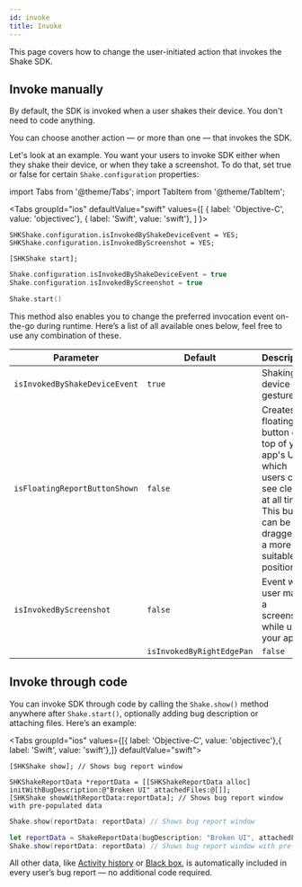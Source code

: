 ```yaml
---
id: invoke
title: Invoke
---
```

This page covers how to change the user-initiated action that invokes the Shake SDK.

## Invoke manually
By default, the SDK is invoked when a user shakes their device.
You don't need to code anything.

You can choose another action — or more than one — that invokes the SDK.

Let's look at an example.
You want your users to invoke SDK either when they shake their device, or when they take a screenshot.
To do that, set true or false for certain `Shake.configuration` properties:

import Tabs from '@theme/Tabs';
import TabItem from '@theme/TabItem';

<Tabs
  groupId="ios"
  defaultValue="swift"
  values={[
    { label: 'Objective-C', value: 'objectivec'},
    { label: 'Swift', value: 'swift'},
  ]
}>

<TabItem value="objectivec">

```objc
SHKShake.configuration.isInvokedByShakeDeviceEvent = YES;
SHKShake.configuration.isInvokedByScreenshot = YES;

[SHKShake start];
```

</TabItem>

<TabItem value="swift">

```swift
Shake.configuration.isInvokedByShakeDeviceEvent = true
Shake.configuration.isInvokedByScreenshot = true

Shake.start()
```

</TabItem>
</Tabs>

This method also enables you to change the preferred invocation event on-the-go during runtime. Here’s a list of all available ones below, feel free to use any combination of these.

| Parameter | Default | Description |
|--| -- | -- |
 | `isInvokedByShakeDeviceEvent` | `true` | Shaking device gesture |
 | `isFloatingReportButtonShown` | `false` | Creates a floating button on top of your app's UI which users can see clearly at all times. This button can be dragged to a more suitable position. |
 | `isInvokedByScreenshot` | `false` | Event when user makes a screenshot while using your app. |
     | `isInvokedByRightEdgePan` | `false` | One-finger swiping gesture from the right edge of the screen. |


## Invoke through code
You can invoke SDK through code by calling the `Shake.show()` method anywhere after `Shake.start()`, optionally adding bug description or attaching files. Here’s an example:

<Tabs groupId="ios" values={[{ label: 'Objective-C', value: 'objectivec'},{ label: 'Swift', value: 'swift'},]} defaultValue="swift"><TabItem value="objectivec">

```objc
[SHKShake show]; // Shows bug report window

SHKShakeReportData *reportData = [[SHKShakeReportData alloc] initWithBugDescription:@"Broken UI" attachedFiles:@[]];
[SHKShake showWithReportData:reportData]; // Shows bug report window with pre-populated data
```

</TabItem><TabItem value="swift">

```swift
Shake.show(reportData: reportData) // Shows bug report window

let reportData = ShakeReportData(bugDescription: "Broken UI", attachedFiles: [])
Shake.show(reportData: reportData) // Shows bug report window with pre-populated data
```

</TabItem></Tabs>

All other data, like [Activity history](ios/activity.md) or [Black box](ios/blackbox.md), is automatically included in every user’s bug report — no additional code required.
